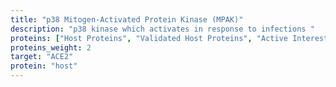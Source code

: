 ```yaml
---
title: "p38 Mitogen-Activated Protein Kinase (MPAK)"
description: "p38 kinase which activates in response to infections "
proteins: ["Host Proteins", "Validated Host Proteins", "Active Interest Proteins"]
proteins_weight: 2
target: "ACE2"
protein: "host"
---
```

